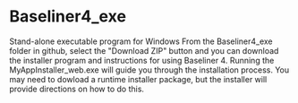 # Baseliner4_exe
Stand-alone executable program for Windows
From the Baseliner4_exe folder in github, select the "Download ZIP" button and you can download the installer program and instructions for using Baseliner 4. Running the MyAppInstaller_web.exe will guide you through the installation process. You may need to dowload a runtime installer package, but the installer will provide directions on how to do this. 
